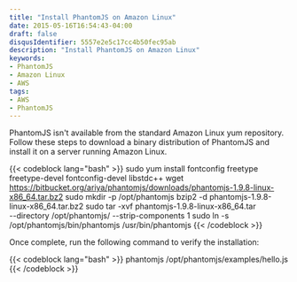 ```yaml
---
title: "Install PhantomJS on Amazon Linux"
date: 2015-05-16T16:54:43-04:00
draft: false
disqusIdentifier: 5557e2e5c17cc4b50fec95ab
description: "Install PhantomJS on Amazon Linux"
keywords:
- PhantomJS
- Amazon Linux
- AWS
tags:
- AWS
- PhantomJS
---
```


PhantomJS isn't available from the standard Amazon Linux yum repository. Follow these steps to download a binary distribution of PhantomJS and install it on a server running Amazon Linux.
<!--more-->

{{< codeblock lang="bash" >}}
sudo yum install fontconfig freetype freetype-devel fontconfig-devel libstdc++
wget https://bitbucket.org/ariya/phantomjs/downloads/phantomjs-1.9.8-linux-x86_64.tar.bz2
sudo mkdir -p /opt/phantomjs
bzip2 -d phantomjs-1.9.8-linux-x86_64.tar.bz2
sudo tar -xvf phantomjs-1.9.8-linux-x86_64.tar \
    --directory /opt/phantomjs/ --strip-components 1
sudo ln -s /opt/phantomjs/bin/phantomjs /usr/bin/phantomjs
{{< /codeblock >}}

Once complete, run the following command to verify the installation:

{{< codeblock lang="bash" >}}
phantomjs /opt/phantomjs/examples/hello.js
{{< /codeblock >}}